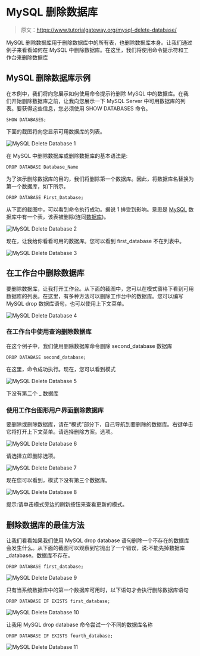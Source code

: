 # MySQL 删除数据库

> 原文：<https://www.tutorialgateway.org/mysql-delete-database/>

MySQL 删除数据库用于删除数据库中的所有表，也删除数据库本身。让我们通过例子来看看如何在 MySQL 中删除数据库。在这里，我们将使用命令提示符和工作台来删除数据库

## MySQL 删除数据库示例

在本例中，我们将向您展示如何使用命令提示符删除 MySQL 中的数据库。在我们开始删除数据库之前，让我向您展示一下 MySQL Server 中可用数据库的列表。要获得这些信息，您必须使用 SHOW DATABASES 命令。

```
SHOW DATABASES;
```

下面的截图将向您显示可用数据库的列表。

![MySQL Delete Database 1](img/3f058b189b503b1e69191ed733cf50a8.png)

在 MySQL 中删除数据库或删除数据库的基本语法是:

```
DROP DATABASE Database_Name
```

为了演示删除数据库的目的，我们将删除第一个数据库。因此，将数据库名替换为第一个数据库，如下所示。

```
DROP DATABASE First_Database;
```

从下面的截图中，可以看到命令执行成功。据说 1 排受到影响。意思是 [MySQL](https://www.tutorialgateway.org/mysql-tutorial/) 数据库中有一个表，该表被删除(连同[数据库](https://www.tutorialgateway.org/mysql-create-database/))。

![MySQL Delete Database 2](img/051487f2f449a863502a0c517c0e74f4.png)

现在，让我给你看看可用的数据库。您可以看到 first_database 不在列表中。

![MySQL Delete Database 3](img/37187bd33347eb109a24cdd31ab768e7.png)

## 在工作台中删除数据库

要删除数据库，让我打开工作台。从下面的截图中，您可以在模式窗格下看到可用数据库的列表。在这里，有多种方法可以删除工作台中的数据库。您可以编写 MySQL drop 数据库语句，也可以使用上下文菜单。

![MySQL Delete Database 4](img/417414a7ec7ed4bebbc185d722d43a50.png)

### 在工作台中使用查询删除数据库

在这个例子中，我们使用删除数据库命令删除 second_database 数据库

```
DROP DATABASE second_database;
```

在这里，命令成功执行。现在，您可以看到模式

![MySQL Delete Database 5](img/455775e338de344ebff5004460d3edf3.png)

下没有第二个 _ 数据库

### 使用工作台图形用户界面删除数据库

要删除或删除数据库，请在“模式”部分下，自己导航到要删除的数据库。右键单击它将打开上下文菜单。请选择删除方案。选项。

![MySQL Delete Database 6](img/a5f9a7386c71678091e66a9302d353da.png)

请选择立即删除选项。

![MySQL Delete Database 7](img/d3fc2bba773f2196ec6bfcf7f94bda3c.png)

现在您可以看到，模式下没有第三个数据库。

![MySQL Delete Database 8](img/39de2aaa3ab7323afa73f16e6d8eab22.png)

提示:请单击模式旁边的刷新按钮来查看更新的模式。

## 删除数据库的最佳方法

让我们看看如果我们使用 MySQL drop database 语句删除一个不存在的数据库会发生什么。从下面的截图可以观察到它抛出了一个错误，说:不能先掉数据库 _database。数据库不存在。

```
DROP DATABASE first_database;
```

![MySQL Delete Database 9](img/c5c1e9c1af0993f4998d79d176a560f6.png)

只有当系统数据库中的第一个数据库可用时，以下语句才会执行删除数据库语句

```
DROP DATABASE IF EXISTS first_database;
```

![MySQL Delete Database 10](img/689ba715bb130351c0f43dc122c924cb.png)

让我用 MySQL drop database 命令尝试一个不同的数据库名称

```
DROP DATABASE IF EXISTS fourth_database;
```

![MySQL Delete Database 11](img/4623d1f38a8c921d8a57a82f7848d90b.png)